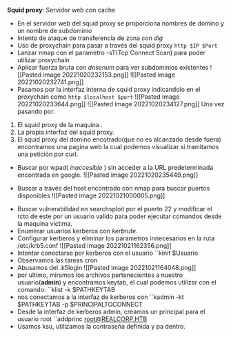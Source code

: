 **Squid proxy**: Servidor web con cache

- En el servidor web del squid proxy se proporciona nombres de domino y un nombre de subdominio
- Intento de ataque de transferencia de zona con *dig* 
- Uso de proxychain para pasar a través del squid proxy ``http $IP $Port``
- Lanzar nmap con el parametro -sT(Tcp Connect Scan) para poder utilizar proxychain
- Aplicar fuerza bruta con *dnsenum* para ver subdominios existentes
![[Pasted image 20221020232153.png]]
![[Pasted image 20221020232741.png]]
- Pasamos por la interfaz interna de squid proxy indicandolo en el proxychain como ``http $localhost $port``
![[Pasted image 20221020233644.png]]
![[Pasted image 20221020234127.png]]
Una vez pasando por:
1. El squid proxy de la maquina .
2. La propia interfaz del squid proxy.
3. El squid proxy del domino encotrado(que no es alcanzado desde fuera)
encontramos una pagina web la cual podemos visualizar si tramitamos una petición por curl.
- Buscar por wpad( *inaccesible* ) sin acceder a la URL predeterminada encontrada en google.
![[Pasted image 20221020235449.png]]
* Buscar a través del host encontrado con nmap para buscar puertos disponibles
![[Pasted image 20221021000005.png]]
- Buscar vulnerabilidad en searchsploit por el puerto 22 y modificar el rcto de este por un usuario valido para poder ejecutar comandos desde la maquina victima.
- Enumerar usuarios kerberos con *kerbrute*.
- Configurar kerberos y eliminar los parametros innecesarios en la ruta /etc/krb5.conf
![[Pasted image 20221021162356.png]]
- Intentar conectarse por kerberos con el usuario ``kinit $Usuario
- Observamos las tareas cron
- Abusamos del .k5login
 ![[Pasted image 20221021164048.png]]
 - por ultimo, miramos los archivos pertenecientes a nuestro usuario(**admin**) y encontramos keytab, el cual podemos utilizar con el comando: ``klist -k $PATHKEYTAB
 - nos conectamos a la interfaz de kerberos con ``kadmin -kt $PATHKEYTAB -p $PRINCIPALTOCONNECT
 - Desde la interfaz de kerberos admin, creamos un principal para el usuario root ``addprinc root@REALCORP.HTB
 - Usamos ksu, utilizamos la contraseña definida y pa dentro.
